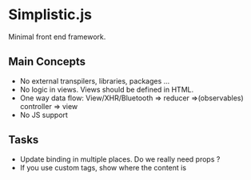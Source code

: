 # Simplistic.js

Minimal front end framework.

## Main Concepts

 - No external transpilers, libraries, packages ...
 - No logic in views. Views should be defined in HTML.
 - One way data flow: View/XHR/Bluetooth => reducer =>(observables) controller => view
 - No JS support

## Tasks

 - Update binding in multiple places. Do we really need props ?
    <ToDoList data-list="list">
        <ToDoItem data-item="item">
 - If you use custom tags, show where the content is
